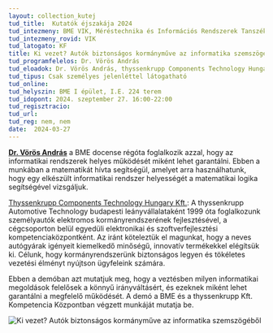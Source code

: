 ```yaml
---
layout: collection_kutej
tud_title:  Kutatók éjszakája 2024
tud_intezmeny: BME VIK, Méréstechnika és Információs Rendszerek Tanszék
tud_intezmeny_rovid: VIK
tud_latogato: KF
title: Ki vezet? Autók biztonságos kormányműve az informatika szemszögéből
tud_programfelelos: Dr. Vörös András
tud_eloadok: Dr. Vörös András, thyssenkrupp Components Technology Hungary Kft. munkatársai
tud_tipus: Csak személyes jelenléttel látogatható
tud_online: 
tud_helyszin: BME I épület, I.E. 224 terem
tud_idopont: 2024. szeptember 27. 16:00-22:00
tud_regisztracio: 
tud_url: 
tud_reg: nem, nem
date:  2024-03-27
---
```


[**Dr. Vörös András**](https://inf.mit.bme.hu/members/vorosa) a BME docense régóta foglalkozik azzal, hogy az informatikai rendszerek helyes működését miként lehet garantálni.
Ebben a munkában a matematikát hívta segítségül, amelyet arra használhatunk, hogy egy elkészült informatikai rendszer helyességét a matematikai logika segítségével vizsgáljuk.

[Thyssenkrupp Components Technology Hungary Kft.](https://www.thyssenkrupp.hu/hu/): A  thyssenkrupp Automotive Technology budapesti leányvállalataként 1999 óta foglalkozunk személyautók elektromos 
kormányrendszerének fejlesztésével, a cégcsoporton belül egyedüli elektronikai és szoftverfejlesztési kompetenciaközpontként. Az iránt köteleztük el magunkat, hogy a neves autógyárak 
igényeit kiemelkedő minőségű, innovatív termékekkel elégítsük ki. Célunk, hogy kormányrendszerünk biztonságos legyen és tökéletes vezetési élményt nyújtson ügyfeleink számára.


Ebben a demóban azt mutatjuk meg, hogy a veztésben milyen informatikai megoldások felelősek a könnyű irányváltásért, és ezeknek miként lehet garantálni a megfelelő működését. A demó a BME és a thyssenkrupp Kft.  Kompetencia Központban végzett munkáját mutatja be.

![Ki vezet? Autók biztonságos kormányműve az informatika szemszögéből](images/ki-vezet-autok-biztonsagos-kormanymuve-az-informatika-szemszogebol.jpg)
